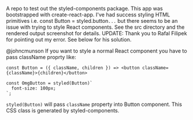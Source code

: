 A repo to test out the styled-components package. This app was bootstrapped with create-react-app. I've had success styling HTML primitives i.e. const Button = styled.button`...` but there seems to be an issue with trying to style React components. See the src directory and the rendered output screenshot for details. UPDATE: Thank you to Rafal Filipek for pointing out my error. See below for his solution.

@johncmunson If you want to style a normal React component you have to pass className proprty like:
```
const Button = ({ className, children }) => <button className={className}>{children}</button>

const OmgButton = styled(Button)`
  font-size: 100px;
`;
```
`styled(Button)` will pass `className` property into Button component. This CSS class is generated by styled-components.
